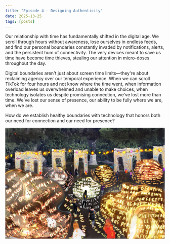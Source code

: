 ```yaml
---
title: "Episode 4 – Designing Authenticity"
date: 2025-13-25
tags: [posts]
---
```

Our relationship with time has fundamentally shifted in the digital age. We scroll through hours without awareness, lose ourselves in endless feeds, and find our personal boundaries constantly invaded by notifications, alerts, and the persistent hum of connectivity. The very devices meant to save us time have become time thieves, stealing our attention in micro-doses throughout the day.

Digital boundaries aren't just about screen time limits—they're about reclaiming agency over our temporal experience. When we can scroll TikTok for four hours and not know where the time went, when information overload leaves us overwhelmed and unable to make choices, when technology isolates us despite promising connection, we've lost more than time. We've lost our sense of presence, our ability to be fully where we are, when we are.

How do we establish healthy boundaries with technology that honors both our need for connection and our need for presence?


![This image black and white](/posts/light.jpg)